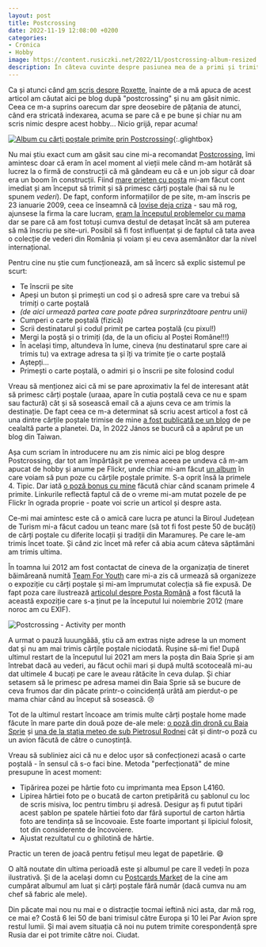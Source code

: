 ```yaml
---
layout: post
title: Postcrossing
date: 2022-11-19 12:08:00 +0200
categories:
- Cronica
- Hobby
image: https://content.rusiczki.net/2022/11/postcrossing-album-resized.jpg
description: În câteva cuvinte despre pasiunea mea de a primi și trimite cărți poștale.
---
```

Ca și atunci când [am scris despre Roxette](https://www.rusiczki.net/2019/12/11/roxette/), înainte de a mă apuca de acest articol am căutat aici pe blog după "postcrossing" și nu am găsit nimic. Ceea ce m-a suprins oarecum dar spre deosebire de pățania de atunci, când era stricată indexarea, acuma se pare că e pe bune și chiar nu am scris nimic despre acest hobby... Nicio grijă, repar acuma!

<!--more-->

[![Album cu cărți poștale primite prin Postcrossing](https://content.rusiczki.net/2022/11/postcrossing-album-resized.jpg)](https://content.rusiczki.net/2022/11/postcrossing-album.jpg){:.glightbox}

Nu mai știu exact cum am găsit sau cine mi-a recomandat [Postcrossing](https://www.postcrossing.com), îmi amintesc doar că eram în acel moment al vieții mele când m-am hotărât să lucrez la o firmă de construcții că mă gândeam eu că e un job sigur că doar era un boom în construcții. Fiind [mare prieten cu poșta](https://www.rusiczki.net/2013/03/11/o-nu-nu-posta-romana/) mi-am făcut cont imediat și am început să trimit și să primesc cărți poștale (hai să nu le spunem *vederi*). De fapt, conform informațiilor de pe site, m-am înscris pe 23 ianuarie 2009, ceea ce înseamnă că [lovise deja criza](https://en.wikipedia.org/wiki/Financial_crisis_of_2007%E2%80%932008) - sau mă rog, ajunsese la firma la care lucram, [eram la începutul problemelor cu mama](https://www.rusiczki.net/2009/01/26/a-bitter-update/) dar se pare că am fost totuși cumva destul de detașat încât să am puterea să mă înscriu pe site-uri. Posibil să fi fost influențat și de faptul că tata avea o colecție de vederi din România și voiam și eu ceva asemănător dar la nivel internațional.

Pentru cine nu știe cum funcționează, am să încerc să explic sistemul pe scurt:

- Te înscrii pe site
- Apeși un buton și primești un cod și o adresă spre care va trebui să trimiți o carte poștală
- *(de aici urmează partea care poate părea surprinzătoare pentru unii)*
- Cumperi o carte poștală (fizică)
- Scrii destinatarul și codul primit pe cartea poștală (cu pixul!)
- Mergi la poștă și o trimiți (da, de la un oficiu al Poștei Române!!!)
- În același timp, altundeva în lume, cineva (nu destinatarul spre care ai trimis tu) va extrage adresa ta și îți va trimite ție o carte poștală
- Aștepți...
- Primești o carte poștală, o admiri și o înscrii pe site folosind codul

Vreau să menționez aici că mi se pare aproximativ la fel de interesant atât să primesc cărți poștale (uraaa, apare în cutia poștală ceva ce nu e spam sau factură) cât și să sosească email că a ajuns ceva ce am trimis la destinație. De fapt ceea ce m-a determinat să scriu acest articol a fost că una dintre cărțile poștale trimise de mine [a fost publicată pe un blog](https://mabo137.blogspot.com/2022/11/from-romania.html) de pe cealaltă parte a planetei. Da, în 2022 János se bucură că a apărut pe un blog din Taiwan.

Așa cum scriam în introducere nu am zis nimic aici pe blog despre Postcrossing, dar tot am împărtășit pe vremea aceea pe undeva că m-am apucat de hobby și anume pe Flickr, unde chiar mi-am făcut [un album](https://photos.rusiczki.net/albums/72157613438160482) în care voiam să pun poze cu cărțile poștale primite. S-a oprit însă la primele 4. Tipic. Dar iată [o poză bonus cu mine](https://photos.rusiczki.net/photos/3270976595) făcută chiar când scanam primele 4 primite. Linkurile reflectă faptul că de o vreme mi-am mutat pozele de pe Flickr în ograda proprie - poate voi scrie un articol și despre asta.

Ce-mi mai amintesc este că o amică care lucra pe atunci la Biroul Județean de Turism mi-a făcut cadou un teanc mare (să tot fi fost peste 50 de bucăți) de cărți poștale cu diferite locații și tradiții din Maramureș. Pe care le-am trimis încet toate. Și când zic încet mă refer că abia acum câteva săptămâni am trimis ultima.

În toamna lui 2012 am fost contactat de cineva de la organizația de tineret băimăreană numită [Team For Youth](https://www.t4uth.ro/) care mi-a zis că urmează să organizeze o expoziție cu cărți poștale și mi-am împrumutat colecția să fie expusă. De fapt poza care ilustrează [articolul despre Poșta Română](https://www.rusiczki.net/2013/03/11/o-nu-nu-posta-romana/) a fost făcută la această expoziție care s-a ținut pe la începutul lui noiembrie 2012 (mare noroc am cu EXIF).

![Postcrossing - Activity per month](https://content.rusiczki.net/2022/11/postcrossing-activity-per-month.png)

A urmat o pauză luuungăăă, știu că am extras niște adrese la un moment dat și nu am mai trimis cărțile poștale niciodată. Rușine să-mi fie! După ultimul restart de la începutul lui 2021 am mers la poșta din Baia Sprie și am întrebat dacă au vederi, au făcut ochii mari și după multă scotoceală mi-au dat ultimele 4 bucați pe care le aveau rătăcite în ceva dulap. Și chiar setasem să le primesc pe adresa mamei din Baia Sprie să se bucure de ceva frumos dar din păcate printr-o coincidență urâtă am pierdut-o pe mama chiar când au început să sosească. 😢

Tot de la ultimul restart încoace am trimis multe cărți poștale home made făcute în mare parte din două poze de-ale mele: [o poză din dronă cu Baia Sprie](https://photos.rusiczki.net/photos/26835073578) și [una de la stația meteo de sub Pietrosul Rodnei](https://photos.rusiczki.net/photos/14427773863) cât și dintr-o poză cu un avion făcută de către o cunoștință.

Vreau să subliniez aici că nu e deloc ușor să confecționezi acasă o carte poștală - în sensul că s-o faci bine. Metoda "perfecționată" de mine presupune în acest moment:

- Tipărirea pozei pe hârtie foto cu imprimanta mea Epson L4160.
- Lipirea hârtiei foto pe o bucată de carton pretipărită cu șablonul cu loc de scris misiva, loc pentru timbru și adresă. Desigur aș fi putut tipări acest șablon pe spatele hârtiei foto dar fără suportul de carton hârtia foto are tendința să se încovoaie. Este foarte important și lipiciul folosit, tot din considerente de încovoiere.
- Ajustat rezultatul cu o ghilotină de hârtie.

Practic un teren de joacă pentru fetișul meu legat de papetărie. 😄

O altă noutate din ultima perioadă este și albumul pe care îl vedeți în poza ilustrativă. Și de la același domn cu [Postcards Market](https://postcardsmarket.com/) de la cine am cumpărat albumul am luat și cărți poștale fără număr (dacă cumva nu am chef să fabric ale mele).

Din păcate mai nou nu mai e o distracție tocmai ieftină nici asta, dar mă rog, ce mai e? Costă 6 lei 50 de bani trimisul către Europa și 10 lei Par Avion spre restul lumii. Și mai avem situația că noi nu putem trimite corespondență spre Rusia dar ei pot trimite către noi. Ciudat.
